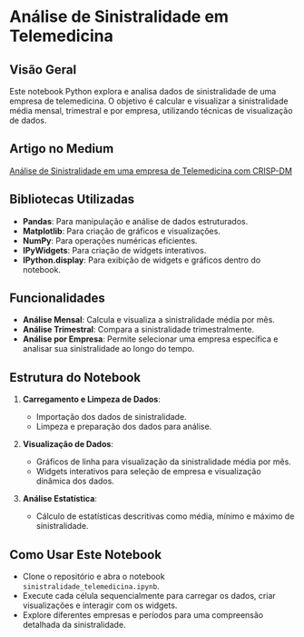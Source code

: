 # Análise de Sinistralidade em Telemedicina

## Visão Geral

Este notebook Python explora e analisa dados de sinistralidade de uma empresa de telemedicina. O objetivo é calcular e visualizar a sinistralidade média mensal, trimestral e por empresa, utilizando técnicas de visualização de dados.

## Artigo no Medium

[Análise de Sinistralidade em uma empresa de Telemedicina com CRISP-DM](https://medium.com/@reisrodri/an%C3%A1lise-de-sinistralidade-em-uma-empresa-de-telemedicina-com-crisp-dm-8e731fe009b2)

## Bibliotecas Utilizadas

- **Pandas**: Para manipulação e análise de dados estruturados.
- **Matplotlib**: Para criação de gráficos e visualizações.
- **NumPy**: Para operações numéricas eficientes.
- **IPyWidgets**: Para criação de widgets interativos.
- **IPython.display**: Para exibição de widgets e gráficos dentro do notebook.

## Funcionalidades

- **Análise Mensal**: Calcula e visualiza a sinistralidade média por mês.
- **Análise Trimestral**: Compara a sinistralidade trimestralmente.
- **Análise por Empresa**: Permite selecionar uma empresa específica e analisar sua sinistralidade ao longo do tempo.

## Estrutura do Notebook

1. **Carregamento e Limpeza de Dados**:
   - Importação dos dados de sinistralidade.
   - Limpeza e preparação dos dados para análise.

2. **Visualização de Dados**:
   - Gráficos de linha para visualização da sinistralidade média por mês.
   - Widgets interativos para seleção de empresa e visualização dinâmica dos dados.

3. **Análise Estatística**:
   - Cálculo de estatísticas descritivas como média, mínimo e máximo de sinistralidade.

## Como Usar Este Notebook

- Clone o repositório e abra o notebook `sinistralidade_telemedicina.ipynb`.
- Execute cada célula sequencialmente para carregar os dados, criar visualizações e interagir com os widgets.
- Explore diferentes empresas e períodos para uma compreensão detalhada da sinistralidade.

